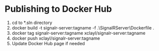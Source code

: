 # Publishing to Docker Hub

1. cd to *.sln directory
2. docker build -t signalr-server:tagname -f .\SignalRServer\Dockerfile .
2. docker tag signalr-server:tagname xclayl/signalr-server:tagname
2. docker push xclayl/signalr-server:tagname
5. Update Docker Hub page if needed